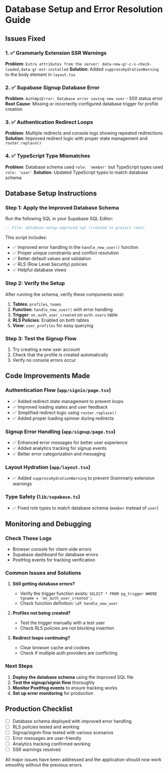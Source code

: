 # Database Setup and Error Resolution Guide

## Issues Fixed

### 1. ✅ Grammarly Extension SSR Warnings
**Problem**: `Extra attributes from the server: data-new-gr-c-s-check-loaded,data-gr-ext-installed`
**Solution**: Added `suppressHydrationWarning` to the body element in `layout.tsx`

### 2. ✅ Supabase Signup Database Error  
**Problem**: `AuthApiError: Database error saving new user` - 500 status error
**Root Cause**: Missing or incorrectly configured database trigger for profile creation

### 3. ✅ Authentication Redirect Loops
**Problem**: Multiple redirects and console logs showing repeated redirections
**Solution**: Improved redirect logic with proper state management and `router.replace()`

### 4. ✅ TypeScript Type Mismatches
**Problem**: Database schema used `role: 'member'` but TypeScript types used `role: 'user'`
**Solution**: Updated TypeScript types to match database schema

## Database Setup Instructions

### Step 1: Apply the Improved Database Schema

Run the following SQL in your Supabase SQL Editor:

```sql
-- File: database-setup-improved.sql (created in project root)
```

This script includes:
- ✅ Improved error handling in the `handle_new_user()` function
- ✅ Proper unique constraints and conflict resolution
- ✅ Better default values and validation
- ✅ RLS (Row Level Security) policies
- ✅ Helpful database views

### Step 2: Verify the Setup

After running the schema, verify these components exist:

1. **Tables**: `profiles`, `teams`
2. **Function**: `handle_new_user()` with error handling
3. **Trigger**: `on_auth_user_created` on `auth.users` table
4. **RLS Policies**: Enabled on both tables
5. **View**: `user_profiles` for easy querying

### Step 3: Test the Signup Flow

1. Try creating a new user account
2. Check that the profile is created automatically
3. Verify no console errors occur

## Code Improvements Made

### Authentication Flow (`app/signin/page.tsx`)
- ✅ Added redirect state management to prevent loops
- ✅ Improved loading states and user feedback
- ✅ Simplified redirect logic using `router.replace()`
- ✅ Added proper loading spinner during redirects

### Signup Error Handling (`app/signup/page.tsx`)
- ✅ Enhanced error messages for better user experience
- ✅ Added analytics tracking for signup events
- ✅ Better error categorization and messaging

### Layout Hydration (`app/layout.tsx`)
- ✅ Added `suppressHydrationWarning` to prevent Grammarly extension warnings

### Type Safety (`lib/supabase.ts`)
- ✅ Fixed role types to match database schema (`member` instead of `user`)

## Monitoring and Debugging

### Check These Logs
- Browser console for client-side errors
- Supabase dashboard for database errors
- PostHog events for tracking verification

### Common Issues and Solutions

1. **Still getting database errors?**
   - Verify the trigger function exists: `SELECT * FROM pg_trigger WHERE tgname = 'on_auth_user_created';`
   - Check function definition: `\df handle_new_user`

2. **Profiles not being created?**
   - Test the trigger manually with a test user
   - Check RLS policies are not blocking insertion

3. **Redirect loops continuing?**
   - Clear browser cache and cookies
   - Check if multiple auth providers are conflicting

### Next Steps

1. **Deploy the database schema** using the improved SQL file
2. **Test the signup/signin flow** thoroughly
3. **Monitor PostHog events** to ensure tracking works
4. **Set up error monitoring** for production

## Production Checklist

- [ ] Database schema deployed with improved error handling
- [ ] RLS policies tested and working
- [ ] Signup/signin flow tested with various scenarios
- [ ] Error messages are user-friendly
- [ ] Analytics tracking confirmed working
- [ ] SSR warnings resolved

All major issues have been addressed and the application should now work smoothly without the previous errors.